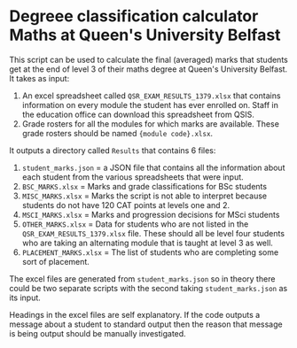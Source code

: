 # Degreee classification calculator Maths at Queen's University Belfast

This script can be used to calculate the final (averaged) marks that students get at the end of level 3 of their maths degree at Queen's University Belfast.  It takes as input:

1. An excel spreadsheet called `QSR_EXAM_RESULTS_1379.xlsx` that contains information on every module the student has ever enrolled on.  Staff in the education office can download this spreadsheet from QSIS.
2. Grade rosters for all the modules for which marks are available.  These grade rosters should be named `{module code}.xlsx`.

It outputs a directory called `Results` that contains 6 files:

1. `student_marks.json` = a JSON file that contains all the information about each student from the various spreadsheets that were input.
2. `BSC_MARKS.xlsx` = Marks and grade classifications for BSc students 		
3. `MISC_MARKS.xlsx` = Marks the script is not able to interpret because students do not have 120 CAT points at levels one and 2.		
4. `MSCI_MARKS.xlsx` = Marks and progression decisions for MSci students		
5. `OTHER_MARKS.xlsx` = Data for students who are not listed in the `QSR_EXAM_RESULTS_1379.xlsx` file.  These should all be level four students who are taking an alternating module that is taught at level 3 as well.	
6.  `PLACEMENT_MARKS.xlsx` = The list of students who are completing some sort of placement. 

The excel files are generated from `student_marks.json` so in theory there could be two separate scripts with the second taking `student_marks.json` as its input.

Headings in the excel files are self explanatory.  If the code outputs a message about a student to standard output then the reason that message is being output should be manually investigated.
